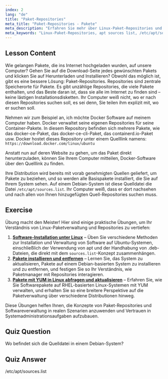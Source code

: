 ```yaml
---
index: 2
lang: "de"
title: "Paket-Repositories"
meta_title: "Paket-Repositories - Pakete"
meta_description: "Erfahren Sie mehr über Linux-Paket-Repositories und wie sie Software verwalten. Entdecken Sie, wie Sie Paketquellen wie /etc/apt/sources.list für eine einfache Installation finden und hinzufügen."
meta_keywords: "Linux-Paket-Repositories, apt sources list, /etc/apt/sources.list, Linux-Pakete, Linux für Anfänger, Linux-Tutorial, Paketverwaltung"
---
```


## Lesson Content

Wie gelangen Pakete, die ins Internet hochgeladen wurden, auf unsere Computer? Gehen Sie auf die Download-Seite jedes gewünschten Pakets und klicken Sie auf Herunterladen und Installieren? Obwohl das möglich ist, gibt es eine bessere Lösung: Paket-Repositories. Repositories sind zentrale Speicherorte für Pakete. Es gibt unzählige Repositories, die viele Pakete enthalten, und das Beste daran ist, dass sie alle im Internet zu finden sind – keine lästigen Installationsdisketten. Ihr Computer weiß nicht, wo er nach diesen Repositories suchen soll, es sei denn, Sie teilen ihm explizit mit, wo er suchen soll.

Nehmen wir zum Beispiel an, ich möchte Docker Software auf meinem Computer haben. Docker verwaltet seine eigenen Repositories für seine Container-Pakete. In diesem Repository befinden sich mehrere Pakete, wie das docker-ce-Paket, das docker-ce-cli-Paket, das containerd.io-Paket usw. Docker hostet dieses Repository unter einem Quelllink namens: `https://download.docker.com/linux/ubuntu`

Anstatt nun auf deren Website zu gehen, um das Paket direkt herunterzuladen, können Sie Ihrem Computer mitteilen, Docker-Software über den Quelllink zu finden.

Ihre Distribution wird bereits mit vorab genehmigten Quellen geliefert, um Pakete zu beziehen, und so werden alle Basispakete installiert, die Sie auf Ihrem System sehen. Auf einem Debian-System ist diese Quelldatei die Datei `/etc/apt/sources.list`. Ihr Computer weiß, dass er dort nachsehen und nach allen von Ihnen hinzugefügten Quell-Repositories suchen muss.

## Exercise

Übung macht den Meister! Hier sind einige praktische Übungen, um Ihr Verständnis von Linux-Paketverwaltung und Repositories zu vertiefen:

1. **[Software-Installation unter Linux](https://labex.io/de/labs/linux-software-installation-on-linux-18005)** – Üben Sie verschiedene Methoden zur Installation und Verwaltung von Software auf Ubuntu-Systemen, einschließlich der Verwendung von apt und der Handhabung von .deb-Dateien, die direkt mit dem `sources.list`-Konzept zusammenhängen.
2. **[Pakete installieren und entfernen](https://labex.io/de/labs/linux-installing-and-removing-packages-385380)** – Lernen Sie, das System zu aktualisieren, Pakete auf einem Debian-basierten System zu installieren und zu entfernen, und festigen Sie so Ihr Verständnis, wie Paketmanager mit Repositories interagieren.
3. **[Pakete mit YUM in Linux abfragen und aktualisieren](https://labex.io/de/labs/rhel-query-and-update-packages-with-yum-in-linux-590869)** – Erfahren Sie, wie Sie Softwarepakete auf RHEL-basierten Linux-Systemen mit YUM verwalten, und erhalten Sie so eine breitere Perspektive auf die Paketverwaltung über verschiedene Distributionen hinweg.

Diese Übungen helfen Ihnen, die Konzepte von Paket-Repositories und Softwareverwaltung in realen Szenarien anzuwenden und Vertrauen in Systemadministrationsaufgaben aufzubauen.

## Quiz Question

Wo befindet sich die Quelldatei in einem Debian-System?

## Quiz Answer

/etc/apt/sources.list

